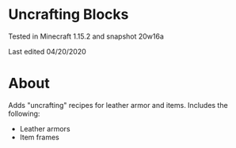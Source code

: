 # Uncrafting Blocks

Tested in Minecraft 1.15.2 and snapshot 20w16a

Last edited 04/20/2020

# About

Adds "uncrafting" recipes for leather armor and items.  Includes the following:

 * Leather armors
 * Item frames
